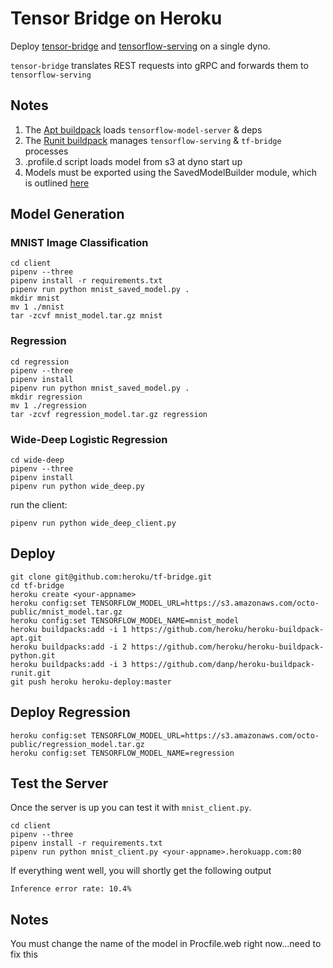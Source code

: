  # Tensor Bridge on Heroku

Deploy [tensor-bridge](https://github.com/Babylonpartners/tf-bridge) and [tensorflow-serving](https://www.tensorflow.org/serving/) on a single dyno.

`tensor-bridge` translates REST requests into gRPC and forwards them to `tensorflow-serving`

## Notes
1. The [Apt buildpack](https://github.com/heroku/heroku-buildpack-apt) loads `tensorflow-model-server` & deps
1. The [Runit buildpack](https://github.com/danp/heroku-buildpack-runit) manages `tensorflow-serving` & `tf-bridge` processes
1. .profile.d script loads model from s3 at dyno start up
1. Models must be exported using the SavedModelBuilder module, which is outlined [here](https://www.tensorflow.org/serving/serving_basic)

## Model Generation

### MNIST Image Classification

```
cd client
pipenv --three
pipenv install -r requirements.txt
pipenv run python mnist_saved_model.py .
mkdir mnist
mv 1 ./mnist
tar -zcvf mnist_model.tar.gz mnist
```

### Regression
```
cd regression
pipenv --three
pipenv install
pipenv run python mnist_saved_model.py .
mkdir regression
mv 1 ./regression
tar -zcvf regression_model.tar.gz regression
```

### Wide-Deep Logistic Regression
```
cd wide-deep
pipenv --three
pipenv install
pipenv run python wide_deep.py
```

run the client:

```
pipenv run python wide_deep_client.py 
```


## Deploy

```
git clone git@github.com:heroku/tf-bridge.git
cd tf-bridge
heroku create <your-appname>
heroku config:set TENSORFLOW_MODEL_URL=https://s3.amazonaws.com/octo-public/mnist_model.tar.gz
heroku config:set TENSORFLOW_MODEL_NAME=mnist_model
heroku buildpacks:add -i 1 https://github.com/heroku/heroku-buildpack-apt.git
heroku buildpacks:add -i 2 https://github.com/heroku/heroku-buildpack-python.git
heroku buildpacks:add -i 3 https://github.com/danp/heroku-buildpack-runit.git
git push heroku heroku-deploy:master
```

## Deploy Regression

```
heroku config:set TENSORFLOW_MODEL_URL=https://s3.amazonaws.com/octo-public/regression_model.tar.gz
heroku config:set TENSORFLOW_MODEL_NAME=regression

```

## Test the Server

Once the server is up you can test it with `mnist_client.py`.

```
cd client
pipenv --three
pipenv install -r requirements.txt
pipenv run python mnist_client.py <your-appname>.herokuapp.com:80
```

If everything went well, you will shortly get the following output

`Inference error rate: 10.4%`


## Notes

You must change the name of the model in Procfile.web right now...need to fix this




